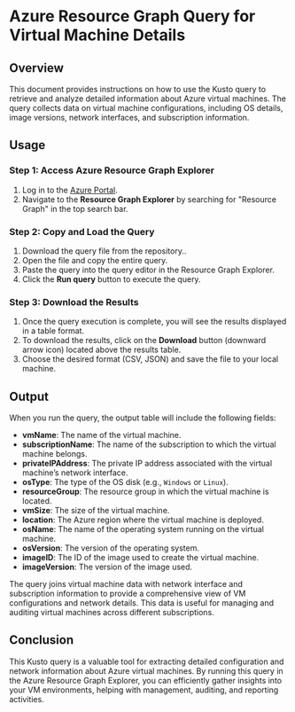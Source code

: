 # Azure Resource Graph Query for Virtual Machine Details

## Overview

This document provides instructions on how to use the Kusto query to retrieve and analyze detailed information about Azure virtual machines. The query collects data on virtual machine configurations, including OS details, image versions, network interfaces, and subscription information.

## Usage

### Step 1: Access Azure Resource Graph Explorer

1. Log in to the [Azure Portal](https://portal.azure.com/).
2. Navigate to the **Resource Graph Explorer** by searching for "Resource Graph" in the top search bar.

### Step 2: Copy and Load the Query

1. Download the query file from the repository..
2. Open the file and copy the entire query.
3. Paste the query into the query editor in the Resource Graph Explorer.
4. Click the **Run query** button to execute the query.

### Step 3: Download the Results

1. Once the query execution is complete, you will see the results displayed in a table format.
2. To download the results, click on the **Download** button (downward arrow icon) located above the results table.
3. Choose the desired format (CSV, JSON) and save the file to your local machine.

## Output

When you run the query, the output table will include the following fields:

- **vmName**: The name of the virtual machine.
- **subscriptionName**: The name of the subscription to which the virtual machine belongs.
- **privateIPAddress**: The private IP address associated with the virtual machine’s network interface.
- **osType**: The type of the OS disk (e.g., `Windows` or `Linux`).
- **resourceGroup**: The resource group in which the virtual machine is located.
- **vmSize**: The size of the virtual machine.
- **location**: The Azure region where the virtual machine is deployed.
- **osName**: The name of the operating system running on the virtual machine.
- **osVersion**: The version of the operating system.
- **imageID**: The ID of the image used to create the virtual machine.
- **imageVersion**: The version of the image used.

The query joins virtual machine data with network interface and subscription information to provide a comprehensive view of VM configurations and network details. This data is useful for managing and auditing virtual machines across different subscriptions.

## Conclusion

This Kusto query is a valuable tool for extracting detailed configuration and network information about Azure virtual machines. By running this query in the Azure Resource Graph Explorer, you can efficiently gather insights into your VM environments, helping with management, auditing, and reporting activities.


